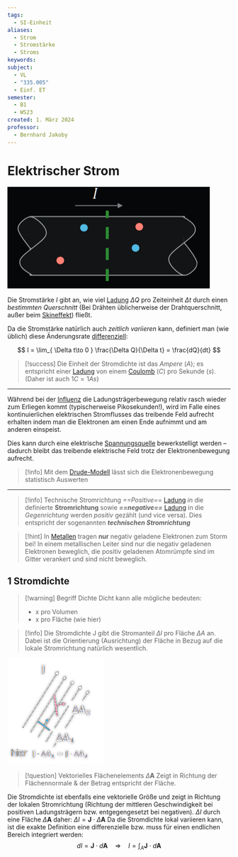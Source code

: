 ```yaml
---
tags:
  - SI-Einheit
aliases:
  - Strom
  - Stromstärke
  - Stroms
keywords: 
subject:
  - VL
  - "335.005"
  - Einf. ET
semester:
  - B1
  - WS23
created: 1. März 2024
professor:
  - Bernhard Jakoby
---
```

 

# Elektrischer Strom

![InlineR](assets/Pasted%20image%2020240302023649.png)

Die Stromstärke $I$ gibt an, wie viel [Ladung](Statisches%20E-Feld.md) $\Delta Q$ pro Zeiteinheit $\Delta t$ durch einen *bestimmten Querschnitt* (Bei Drähten üblicherweise der Drahtquerschnitt, außer beim [Skineffekt](Skineffekt.md)) fließt.

Da die Stromstärke natürlich auch *zeitlich variieren* kann, definiert man (wie üblich) diese Änderungsrate [differenziell](../Mathematik/mathe%20(3)/Differenzialrechnung.md):

$$
I = \lim_{ \Delta t\to 0 } \frac{\Delta Q}{\Delta t} = \frac{dQ}{dt} 
$$

> [!success] Die Einheit der Stromdichte ist das *Ampere* ($A$);
> es entspricht einer [Ladung](Statisches%20E-Feld.md) von einem [Coulomb](Elektrische%20Kraft.md) ($C$) pro Sekunde ($s$).
> (Daher ist auch $1C=1As$)

---

Während bei der [Influenz](../Elektrotechnik/elektrische%20Influenz.md) die Ladungsträgerbewegung relativ rasch wieder zum Erliegen kommt (typischerweise Pikosekunden!), wird im Falle eines kontinuierlichen elektrischen Stromflusses das treibende Feld aufrecht erhalten indem man die Elektronen am einen Ende aufnimmt und am anderen einspeist.

Dies kann durch eine elektrische [Spannungsquelle](../Elektrotechnik/elektrische%20Spannung.md) bewerkstelligt werden – dadurch bleibt das treibende elektrische Feld trotz der Elektronenbewegung aufrecht.


 > [!info] Mit dem [Drude-Modell](Drude-Modell.md) lässt sich die Elektronenbewegung statistisch Auswerten 

---

> [!info] Technische Stromrichtung
> *==Positive==* [Ladung](Statisches%20E-Feld.md) *in* die definierte **Stromrichtung** sowie ***==negative==*** [Ladung](Statisches%20E-Feld.md) in die *Gegenrichtung* werden *positiv* gezählt (und vice versa).
> Dies entspricht der sogenannten ***technischen Stromrichtung***

 > [!hint] In [Metallen](../Chemie/Metallbindung.md) tragen **nur** negativ geladene Elektronen zum Storm bei!
 > In einem metallischen Leiter sind nur die negativ geladenen Elektronen beweglich, die positiv geladenen Atomrümpfe sind im Gitter verankert und sind nicht beweglich.

## 1 Stromdichte

> [!warning] Begriff Dichte
> Dicht kann alle mögliche bedeuten:
> - x pro Volumen
> - x pro Fläche (wie hier)

> [!info] Die Stromdichte J gibt die Stromanteil $\Delta I$ pro Fläche $\Delta A$ an.
> Dabei ist die Orientierung (Ausrichtung) der Fläche in Bezug auf die lokale Stromrichtung natürlich wesentlich.

![inlineR](assets/BspVekFlaecheStromdichte.png)

> [!question] Vektorielles Flächenelements $\Delta \mathbf{A}$ 
> Zeigt in Richtung der Flächennormale & der Betrag entspricht der Fläche.

Die Stromdichte ist ebenfalls eine vektorielle Größe und zeigt in Richtung der lokalen Stromrichtung (Richtung der mittleren Geschwindigkeit bei positiven Ladungsträgern bzw. entgegengesetzt bei negativen).
$\Delta I$ durch eine Fläche $\Delta \mathbf{A}$ daher: $\Delta I=\mathbf{J} \cdot \Delta \mathbf{A}$
Da die Stromdichte lokal variieren kann, ist die exakte Definition eine differenzielle bzw. muss für einen endlichen Bereich integriert werden:
$$
d I=\mathbf{J} \cdot d \mathbf{A} \quad \Rightarrow \quad I=\int_A \mathbf{J} \cdot d \mathbf{A}
$$